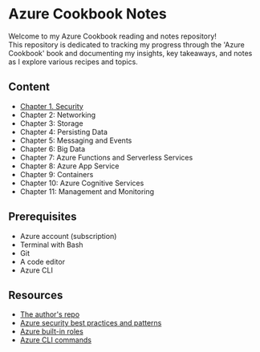 # Azure Cookbook Notes

Welcome to my Azure Cookbook reading and notes repository!  
This repository is dedicated to tracking my progress through the 'Azure Cookbook' book and documenting my insights, key takeaways, and notes as I explore various recipes and topics.  

## Content

- [Chapter 1. Security](./Chapter_01.md)
- Chapter 2: Networking
- Chapter 3: Storage
- Chapter 4: Persisting Data
- Chapter 5: Messaging and Events
- Chapter 6: Big Data
- Chapter 7: Azure Functions and Serverless Services
- Chapter 8: Azure App Service
- Chapter 9: Containers
- Chapter 10: Azure Cognitive Services
- Chapter 11: Management and Monitoring

## Prerequisites

- Azure account (subscription)
- Terminal with Bash
- Git
- A code editor
- Azure CLI

## Resources

- [The author's repo](https://github.com/zaalion/AzureCookbook)
- [Azure security best practices and patterns](https://learn.microsoft.com/en-us/azure/security/fundamentals/best-practices-and-patterns)
- [Azure built-in roles](https://learn.microsoft.com/en-us/azure/role-based-access-control/built-in-roles)
- [Azure CLI commands](https://learn.microsoft.com/en-us/cli/azure/)

